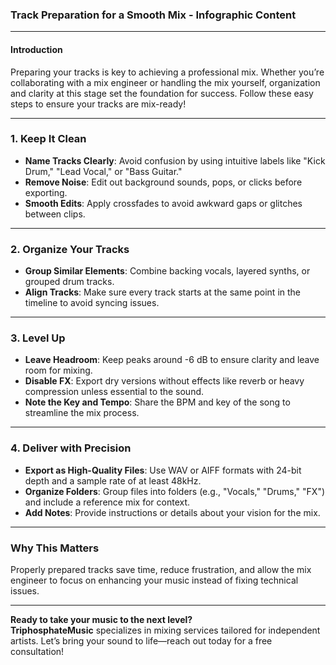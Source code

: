 ### **Track Preparation for a Smooth Mix - Infographic Content**

---

#### **Introduction**  
Preparing your tracks is key to achieving a professional mix. Whether you’re collaborating with a mix engineer or handling the mix yourself, organization and clarity at this stage set the foundation for success. Follow these easy steps to ensure your tracks are mix-ready!

---

### **1. Keep It Clean**  
- **Name Tracks Clearly**: Avoid confusion by using intuitive labels like "Kick Drum," "Lead Vocal," or "Bass Guitar."  
- **Remove Noise**: Edit out background sounds, pops, or clicks before exporting.  
- **Smooth Edits**: Apply crossfades to avoid awkward gaps or glitches between clips.

---

### **2. Organize Your Tracks**  
- **Group Similar Elements**: Combine backing vocals, layered synths, or grouped drum tracks.  
- **Align Tracks**: Make sure every track starts at the same point in the timeline to avoid syncing issues.

---

### **3. Level Up**  
- **Leave Headroom**: Keep peaks around -6 dB to ensure clarity and leave room for mixing.  
- **Disable FX**: Export dry versions without effects like reverb or heavy compression unless essential to the sound.  
- **Note the Key and Tempo**: Share the BPM and key of the song to streamline the mix process.

---

### **4. Deliver with Precision**  
- **Export as High-Quality Files**: Use WAV or AIFF formats with 24-bit depth and a sample rate of at least 48kHz.  
- **Organize Folders**: Group files into folders (e.g., "Vocals," "Drums," "FX") and include a reference mix for context.  
- **Add Notes**: Provide instructions or details about your vision for the mix.

---

### **Why This Matters**  
Properly prepared tracks save time, reduce frustration, and allow the mix engineer to focus on enhancing your music instead of fixing technical issues.

---

**Ready to take your music to the next level?**  
**TriphosphateMusic** specializes in mixing services tailored for independent artists. Let’s bring your sound to life—reach out today for a free consultation!  
